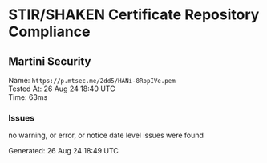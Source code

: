 # STIR/SHAKEN Certificate Repository Compliance

## Martini Security

Name: `https://p.mtsec.me/2dd5/HANi-8RbpIVe.pem`\
Tested At: 26 Aug 24 18:40 UTC\
Time: 63ms

### Issues

no warning, or error, or notice date level issues were found

Generated: 26 Aug 24 18:49 UTC